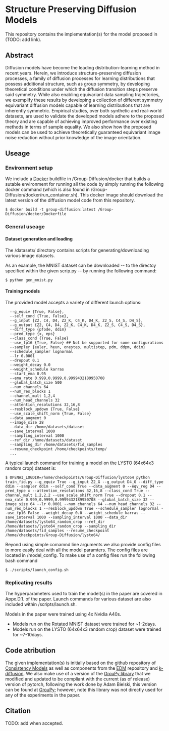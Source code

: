 
# Structure Preserving Diffusion Models
This repository contains the implementation(s) for the model proposed in (TODO: add link). 

## Abstract 
Diffusion models have become the leading distribution-learning method in recent years. Herein, we introduce structure-preserving diffusion processes, a family of diffusion processes for learning distributions that possess additional structure, such as group symmetry, by developing theoretical conditions under which the diffusion transition steps preserve said symmetry. While also enabling equivariant data sampling trajectories, we exemplify these results by developing a collection of different symmetry equivariant diffusion models capable of learning distributions that are inherently symmetric. Empirical studies, over both synthetic and real-world datasets, are used to validate the developed models adhere to the proposed theory and are capable of achieving improved performance over existing methods in terms of sample equality. We also show how the proposed models can be used to achieve theoretically guaranteed equivariant image noise reduction without prior knowledge of the image orientation.


## Useage
### Environment setup 
We include a [Docker](https://www.docker.com/) buildfile in /Group-Diffusion/docker that builds a sutable environment for running all the code by simply running the following docker command (which is also found in /Group-Diffusion/docker/run_container.sh). 
This docker image should download the latest version of the diffusion model code from this repository.

```
$ docker build -t group-diffusion:latest /Group-Diffusion/docker/Dockerfile 
```

### General useage
#### Dataset generation and loading
The /datasets/ directory contains scripts for generating/downloading various image datasets.

As an example, the MNIST dataset can be downloaded -- to the directoy specified within the given scrip.py -- by running the following command:
```
$ python gen_mnist.py
```

#### Training models
The provided model accepts a variety of different launch options: 
```
  --g_equiv {True, False}, 
  --self_cond {True, False}, 
  --g_input {Z2, C4, D4, Z2_K, C4_K, D4_K, Z2_S, C4_S, D4_S},
  --g_output {Z2, C4, D4, Z2_K, C4_K, D4_K, Z2_S, C4_S, D4_S},
  --diff_type {pfode, ddim} 
  --pred_type {x, eps}
  --class_cond {True, False}
  --use_fp16 {True, False} ## Not be supported for some configurations
  --sampler {euler, heun, onestep, multistep, pdm, ddpm, ddim} 
  --schedule_sampler lognormal
  --lr 0.0001
  --dropout 0.1 
  --weight_decay 0.0 
  --weight_schedule karras
  --start_ema 0.95
  --ema_rate 0.999,0.9999,0.9999432189950708
  --global_batch_size 500
  --num_channels 64  
  --num_res_blocks 1
  --channel_mult 1,2,4 
  --num_head_channels 32
  --attention_resolutions 32,16,8 
  --resblock_updown {True, False}
  --use_scale_shift_norm {True, False} 
  --data_augment 0  
  --image_size 28
  --data_dir /home/datasets/dataset
  --save_interval 1000 
  --sampling_interval 1000 
  --ref_dir /home/datasets/dataset
  --sampling_dir /home/datasets/fid_samples
  --resume_checkpoint /home/checkpoints/temp/
  ...
```

A typical launch command for training a model on the LYSTO (64x64x3 random crop) dataset is:
```
$ OPENAI_LOGDIR=/home/checkpoints/Group-Diffusion/lysto64 python train_fid.py --g_equiv True --g_input Z2_G --g_output D4_G --diff_type ddim --sampler ddim --self_cond True --data_augment 0 --eqv_reg D4 --pred_type x --attention_resolutions 32,16,8 --class_cond True --channel_mult 1,2,2,2 --use_scale_shift_norm True --dropout 0.1 --ema_rate 0.999,0.9999,0.9999432189950708 --global_batch_size 32 --image_size 64 --lr 0.0001 --num_channels 64 --num_head_channels 32 --num_res_blocks 1 --resblock_updown True --schedule_sampler lognormal --use_fp16 False --weight_decay 0.0 --weight_schedule karras --save_interval 1000 --sampling_interval 1000 --data_dir /home/datasets/lysto64_random_crop --ref_dir /home/datasets/lysto64_random_crop --sampling_dir /home/datasets/fid_samples --resume_checkpoint /home/checkpoints/Group-Diffusion/lysto64/
```

Beyond using simple comamnd line arguments we also provide config files to more easily deal with all the model paramters. The config files are located in /model_config. To make use of a config files run the following bash command
```
$ ./scripts/launch_config.sh
```


### Replicating results 
The hyperparameters used to train the model(s) in the paper are covered in Appx.D.1. of the paper. Launch commands for various dataset are also included within /scripts/launch.sh.

Models in the paper were trained using 4x Nvidia A40s. 
  + Models run on the Rotated MNIST dataset were trained for ~1-2days.
  + Models run on the LYSTO (64x64x3 random crop) dataset were trained for ~7-10days.


## Code atribution
The given implementation(s) is initially based on the github repository of [Consistency Models](https://github.com/openai/consistency_models) as well as components from the [EDM](https://github.com/NVlabs/edm) repository and [k-diffusion](https://github.com/crowsonkb/k-diffusion). We also make use of a version of the [GrouPy library](https://github.com/tscohen/GrouPy) that we modified and updated to be compliant with the current (as of release) version of pytorch, following the work done by Adam Bielski, this version can be found at [GrouPy](https://github.com/ColdestCanadian/GrouPy); however, note this library was not directly used for any of the experiments in the paper.


## Citation
TODO: add when accepted.
